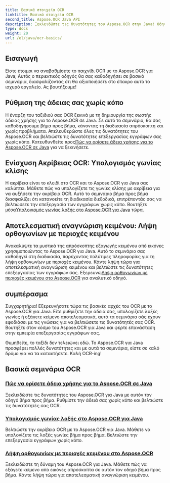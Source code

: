 ```yaml
---
title: Βασικά στοιχεία OCR
linktitle: Βασικά στοιχεία OCR
second_title: Aspose.OCR Java API
description: Ξεκλειδώστε τις δυνατότητες του Aspose.OCR στην Java! Οδηγός βήμα προς βήμα για να ρυθμίσετε την άδειά σας και να ενισχύσετε τις δυνατότητες OCR. Υπολογίστε τις λοξές γωνίες και εξάγετε κείμενο απρόσκοπτα.
type: docs
weight: 20
url: /el/java/ocr-basics/
---
```

## Εισαγωγή

Είστε έτοιμοι να αναβαθμίσετε το παιχνίδι OCR με το Aspose.OCR για Java; Αυτός ο περιεκτικός οδηγός θα σας καθοδηγήσει σε βασικά σεμινάρια, διασφαλίζοντας ότι θα αξιοποιήσετε στο έπακρο αυτό το ισχυρό εργαλείο. Ας βουτήξουμε!

## Ρύθμιση της άδειας σας χωρίς κόπο

Η έναρξη του ταξιδιού σας OCR ξεκινά με τη δημιουργία της σωστής άδειας χρήσης για το Aspose.OCR σε Java. Σε αυτό το σεμινάριο, θα σας καθοδηγήσουμε βήμα προς βήμα, κάνοντας τη διαδικασία απρόσκοπτη και χωρίς προβλήματα. Απελευθερώστε όλες τις δυνατότητες του Aspose.OCR και βελτιώστε τις δυνατότητες επεξεργασίας εγγράφων σας χωρίς κόπο. Κατευθυνθείτε προς[Πώς να ορίσετε άδεια χρήσης για το Aspose.OCR σε Java](./set-license/) για να ξεκινήσετε.

## Ενίσχυση Ακρίβειας OCR: Υπολογισμός γωνίας κλίσης

 Η ακρίβεια είναι το κλειδί στο OCR και το Aspose.OCR για Java σας καλύπτει. Μάθετε πώς να υπολογίζετε τις γωνίες κλίσης με ακρίβεια για να αυξήσετε την ακρίβεια OCR. Αυτό το σεμινάριο βήμα προς βήμα διασφαλίζει ότι κατανοείτε τη διαδικασία διεξοδικά, επιτρέποντάς σας να βελτιώσετε την επεξεργασία των εγγράφων χωρίς κόπο. Βουτήξτε μέσα[Υπολογισμός γωνίας λοξής στο Aspose.OCR για Java](./calculate-skew-angle/) τώρα.

## Αποτελεσματική αναγνώριση κειμένου: Λήψη ορθογωνίων με περιοχές κειμένου

Ανακαλύψτε τα μυστικά της απρόσκοπτης εξαγωγής κειμένου από εικόνες χρησιμοποιώντας το Aspose.OCR για Java. Αυτό το σεμινάριο σας καθοδηγεί στη διαδικασία, παρέχοντας πολύτιμες πληροφορίες για τη λήψη ορθογωνίων με περιοχές κειμένου. Κάντε λήψη τώρα για αποτελεσματική αναγνώριση κειμένου και βελτιώστε τις δυνατότητες επεξεργασίας των εγγράφων σας. Εξερευνώ[Λήψη ορθογωνίων με περιοχές κειμένου στο Aspose.OCR](./get-rectangles-with-text-areas/) για αναλυτικό οδηγό.

## συμπέρασμα

Συγχαρητήρια! Εξερευνήσατε τώρα τις βασικές αρχές του OCR με το Aspose.OCR για Java. Είτε ρυθμίζετε την άδειά σας, υπολογίζετε λοξές γωνίες ή εξάγετε κείμενο αποτελεσματικά, αυτά τα σεμινάρια σάς έχουν εφοδιάσει με τις γνώσεις για να βελτιώσετε τις δυνατότητές σας OCR. Βουτήξτε στον κόσμο του Aspose.OCR για Java και φέρτε επανάσταση στην εμπειρία επεξεργασίας εγγράφων σας.

Θυμηθείτε, το ταξίδι δεν τελειώνει εδώ. Το Aspose.OCR για Java προσφέρει πολλές δυνατότητες και με αυτά τα σεμινάρια, είστε σε καλό δρόμο για να τα κατακτήσετε. Καλή OCR-ing!
## Βασικά σεμινάρια OCR
### [Πώς να ορίσετε άδεια χρήσης για το Aspose.OCR σε Java](./set-license/)
Ξεκλειδώστε τις δυνατότητες του Aspose.OCR για Java με αυτόν τον οδηγό βήμα προς βήμα. Ρυθμίστε την άδειά σας χωρίς κόπο και βελτιώστε τις δυνατότητές σας OCR.
### [Υπολογισμός γωνίας λοξής στο Aspose.OCR για Java](./calculate-skew-angle/)
Βελτιώστε την ακρίβεια OCR με το Aspose.OCR για Java. Μάθετε να υπολογίζετε τις λοξές γωνίες βήμα προς βήμα. Βελτιώστε την επεξεργασία εγγράφων χωρίς κόπο.
### [Λήψη ορθογωνίων με περιοχές κειμένου στο Aspose.OCR](./get-rectangles-with-text-areas/)
Ξεκλειδώστε τη δύναμη του Aspose.OCR για Java. Μάθετε πώς να εξάγετε κείμενο από εικόνες απρόσκοπτα σε αυτόν τον οδηγό βήμα προς βήμα. Κάντε λήψη τώρα για αποτελεσματική αναγνώριση κειμένου.